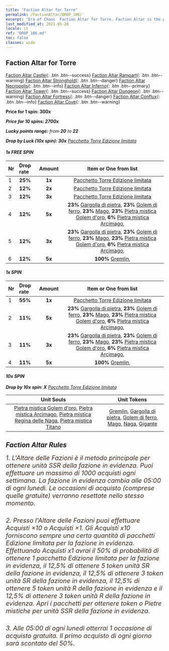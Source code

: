 ```yaml
---
title: "Faction Altar for Torre"
permalink: /FactionAltar/DROP_106/
excerpt: "Era of Chaos  Faction Altar for Torre. Faction Altar is the primary method for obtaining SSR units from the popular faction. Limited to 1,000 purchases each week. The popular faction changes at 05:00 every Monday. Purchase attempts and free purchase attempts will also reset then."
last_modified_at: 2021-05-28
locale: it
ref: "DROP_106.md"
toc: false
classes: wide
---
```


##  Faction Altar for **Torre**

  [Faction Altar Castle](/it/FactionAltar/DROP_101/){: .btn .btn--success} [Faction Altar Rampart](/it/FactionAltar/DROP_102/){: .btn .btn--warning} [Faction Altar Stronghold](/it/FactionAltar/DROP_103/){: .btn .btn--danger} [Faction Altar Necropolis](/it/FactionAltar/DROP_104/){: .btn .btn--info} [Faction Altar Inferno](/it/FactionAltar/DROP_105/){: .btn .btn--primary} [Faction Altar Tower](/it/FactionAltar/DROP_106/){: .btn .btn--success} [Faction Altar Dungeon](/it/FactionAltar/DROP_107/){: .btn .btn--warning} [Faction Altar Fortress](/it/FactionAltar/DROP_108/){: .btn .btn--danger} [Faction Altar Conflux](/it/FactionAltar/DROP_109/){: .btn .btn--info} [Faction Altar Cove](/it/FactionAltar/DROP_112/){: .btn .btn--warning} 

  **Price for 1 spin: 300x** <i class="fas fa-gem"/>

  **Price for 10 spins: 2700x** <i class="fas fa-gem"/>

  **Lucky points range:** from **20** to **22**

  **Drop by Luck (10x spin): 30x** [Pacchetto Torre Edizione limitata](/ItemsIT/con_2110/)

####  1x FREE SPIN 

  |    Nr    |  Drop rate  |  Amount   |   Item or One from list  |
  |:---------|:------------|:---------:|:------------------------:|
  | 1 | **25%** | **1x** | [Pacchetto Torre Edizione limitata](/ItemsIT/con_2110/) |
  | 2 | **12%** | **2x** | [Pacchetto Torre Edizione limitata](/ItemsIT/con_2110/) |
  | 3 | **12%** | **3x** | [Pacchetto Torre Edizione limitata](/ItemsIT/con_2110/) |
  | 4 | **12%** | **5x** |  **23%** [Gargolla di pietra](/ItemsIT/unt_236/),  **23%** [Golem di ferro](/ItemsIT/unt_237/),  **23%** [Mago](/ItemsIT/unt_238/),  **23%** [Pietra mistica Golem d'oro](/ItemsIT/unt_322/),  **6%** [Pietra mistica Arcimago](/ItemsIT/unt_323/),  |
  | 5 | **12%** | **3x** |  **23%** [Gargolla di pietra](/ItemsIT/unt_236/),  **23%** [Golem di ferro](/ItemsIT/unt_237/),  **23%** [Mago](/ItemsIT/unt_238/),  **23%** [Pietra mistica Golem d'oro](/ItemsIT/unt_322/),  **6%** [Pietra mistica Arcimago](/ItemsIT/unt_323/),  |
  | 6 | **12%** | **5x** |  **100%** [Gremlin](/ItemsIT/unt_235/),  |


####  1x SPIN 

  |    Nr    |  Drop rate  |  Amount   |   Item or One from list  |
  |:---------|:------------|:---------:|:------------------------:|
  | 1 | **55%** | **1x** | [Pacchetto Torre Edizione limitata](/ItemsIT/con_2110/) |
  | 2 | **11%** | **5x** |  **23%** [Gargolla di pietra](/ItemsIT/unt_236/),  **23%** [Golem di ferro](/ItemsIT/unt_237/),  **23%** [Mago](/ItemsIT/unt_238/),  **23%** [Pietra mistica Golem d'oro](/ItemsIT/unt_322/),  **6%** [Pietra mistica Arcimago](/ItemsIT/unt_323/),  |
  | 3 | **11%** | **3x** |  **23%** [Gargolla di pietra](/ItemsIT/unt_236/),  **23%** [Golem di ferro](/ItemsIT/unt_237/),  **23%** [Mago](/ItemsIT/unt_238/),  **23%** [Pietra mistica Golem d'oro](/ItemsIT/unt_322/),  **6%** [Pietra mistica Arcimago](/ItemsIT/unt_323/),  |
  | 4 | **11%** | **5x** |  **100%** [Gremlin](/ItemsIT/unt_235/),  |


####  10x SPIN 

  **Drop by 10x spin: X** [Pacchetto Torre Edizione limitata](/ItemsIT/con_2110/)

  |    Unit Souls    |  Unit Tokens  |
  |:----------------:|:-------------:|
  | [Pietra mistica Golem d'oro](/ItemsIT/unt_322/), [Pietra mistica Arcimago](/ItemsIT/unt_323/), [Pietra mistica Regina delle Naga](/ItemsIT/unt_325/), [Pietra mistica Titano](/ItemsIT/unt_326/) | [Gremlin](/ItemsIT/unt_235/), [Gargolla di pietra](/ItemsIT/unt_236/), [Golem di ferro](/ItemsIT/unt_237/), [Mago](/ItemsIT/unt_238/), [Naga](/ItemsIT/unt_240/), [Gigante](/ItemsIT/unt_241/) |



## Faction Altar Rules

  <span style="color: #3c2a1e;font-size:20px">1. L'Altare delle Fazioni è il metodo principale per ottenere unità SSR della fazione in evidenza. Puoi effettuare un massimo di 1000 acquisti ogni settimana. La fazione in evidenza cambia alle 05:00 di ogni lunedì. Le occasioni di acquisto (comprese quelle gratuite) verranno resettate nello stesso momento.</span><br/>

<br/>  <span style="color: #3c2a1e;font-size:20px">2. Presso l'Altare delle Fazioni puoi effettuare Acquisti ×10 o Acquisti ×1. Gli Acquisti x10 forniscono sempre una certa quantità di pacchetti Edizione limitata per la fazione in evidenza. Effettuando Acquisti x1 avrai il 50% di probabilità di ottenere 1 pacchetto Edizione limitata per la fazione in evidenza, il 12,5% di ottenere 5 token unità SR della fazione in evidenza, il 12,5% di ottenere 3 token unità SR della fazione in evidenza, il 12,5% di ottenere 5 token unità R della fazione in evidenza e il 12,5% di ottenere 3 token unità R della fazione in evidenza. Apri i pacchetti per ottenere token o Pietre mistiche per unità SSR della fazione in evidenza.</span>

<br/>  <span style="color: #3c2a1e;font-size:20px">3. Alle 05:00 di ogni lunedì otterrai 1 occasione di acquisto gratuita. Il primo acquisto di ogni giorno sarà scontato del 50%.</span><br/>

<br/>